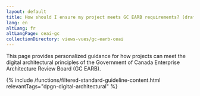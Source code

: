 ```yaml
---
layout: default
title: How should I ensure my project meets GC EARB requirements? (draft)
lang: en
altLang: fr
altLangPage: ceai-gc
collectionDirectory: views-vues/gc-earb-ceai
---
```


This page provides personalized guidance for how projects can meet the digital architectural principles of the Government of Canada Enterprise Architecture Review Board (GC EARB).

{% include /functions/filtered-standard-guideline-content.html relevantTags="dpgn-digital-architectural" %}
